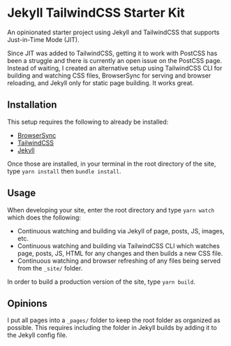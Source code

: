 # Jekyll TailwindCSS Starter Kit
An opinionated starter project using Jekyll and TailwindCSS that supports Just-in-Time Mode (JIT).

Since JIT was added to TailwindCSS, getting it to work with PostCSS has been a struggle and there is currently an open issue on the PostCSS page. Instead of waiting, I created an alternative setup using TailwindCSS CLI for building and watching CSS files, BrowserSync for serving and browser reloading, and Jekyll only for static page building. It works great.

## Installation
This setup requires the following to already be installed:
* [BrowserSync](https://browsersync.io)
* [TailwindCSS](http://tailwindcss.com)
* [Jekyll](http://jekyllrb.com)

Once those are installed, in your terminal in the root directory of the site, type `yarn install` then `bundle install`.

## Usage

When developing your site, enter the root directory and type `yarn watch` which does the following:
* Continuous watching and building via Jekyll of page, posts, JS, images, etc.
* Continuous watching and building via TailwindCSS CLI which watches page, posts, JS, HTML for any changes and then builds a new CSS file.
* Continuous watching and browser refreshing of any files being served from the `_site/` folder.

In order to build a production version of the site, type `yarn build`.

## Opinions

I put all pages into a `_pages/` folder to keep the root folder as organized as possible. This requires including the folder in Jekyll builds by adding it to the Jekyll config file.